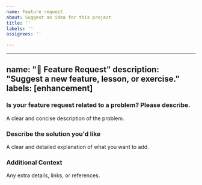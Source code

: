 ```yaml
---
name: Feature request
about: Suggest an idea for this project
title: ''
labels: ''
assignees: ''

---
```


---
name: "🚀 Feature Request"
description: "Suggest a new feature, lesson, or exercise."
labels: [enhancement]
---

### **Is your feature request related to a problem? Please describe.**
A clear and concise description of the problem.

### **Describe the solution you'd like**
A clear and detailed explanation of what you want to add.

### **Additional Context**
Any extra details, links, or references.
